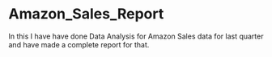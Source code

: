 # Amazon_Sales_Report
In this I have have done Data Analysis for Amazon Sales data for last quarter and have made a complete report for that.
